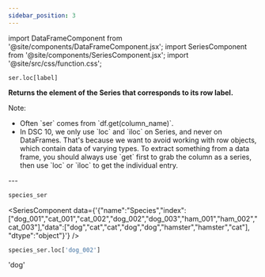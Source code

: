 ```yaml
---
sidebar_position: 3
---
```


import DataFrameComponent from '@site/components/DataFrameComponent.jsx';
import SeriesComponent from '@site/components/SeriesComponent.jsx';
import '@site/src/css/function.css';

<code>ser.loc[label]</code>

<div className='base'>
    <p><strong>Returns the element of the Series that corresponds to its row label.</strong></p>
    <dl>
        <dt className='term'>Note:</dt>
        <ul>
            <li> Often `ser` comes from `df.get(column_name)`. </li>
            <li> In DSC 10, we only use `loc` and `iloc` on Series, and never on DataFrames. That's because we want to avoid working with row objects, which contain data of varying types. To extract something from a data frame, you should always use `get` first to grab the column as a series, then use `loc` or `iloc` to get the individual entry.</li>
        </ul> 
    </dl>
</div>
---

```python
species_ser
```

<SeriesComponent data={'{"name":"Species","index":["dog_001","cat_001","cat_002","dog_002","dog_003","ham_001","ham_002","cat_003"],"data":["dog","cat","cat","dog","dog","hamster","hamster","cat"], "dtype":"object"}'} />

```python
species_ser.loc['dog_002']
```
'dog'
